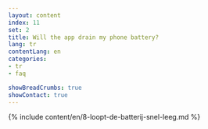 ```yaml
---
layout: content
index: 11
set: 2
title: Will the app drain my phone battery?
lang: tr
contentLang: en
categories:
- tr
- faq

showBreadCrumbs: true
showContact: true
---
```

{% include content/en/8-loopt-de-batterij-snel-leeg.md %}
